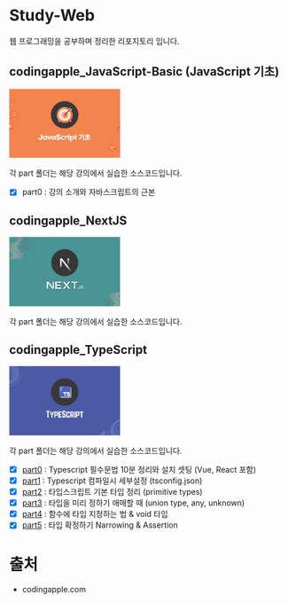 # Study-Web

웹 프로그래밍을 공부하며 정리한 리포지토리 입니다.

## codingapple_JavaScript-Basic (JavaScript 기초)

<img src="images/js_basic.png" alt="js_basic" width="200">

각 part 폴더는 해당 강의에서 실습한 소스코드입니다.

- [x] part0 : 강의 소개와 자바스크립트의 근본
<!--
- [x] part1 : 동적 UI 만드는 스텝 (Alert 박스 만들기)
- [x] part2 : 자바스크립트 function 문법 사용법
- [x] part3 : function의 파라미터 문법
- [x] part4 : 자바스크립트 이벤트리스너
- [x] part5 : 서브메뉴 만들어보기와 classList 다루기
- [x] part6 : jQuery 사용법 간단정리
- [x] part7 : 모달창만들기와 간단한 애니메이션
- [x] part8 : 폼만들며 배워보는 if else
- [x] part9 : 공백검사 숙제와 else if 문법
- [x] part10 : input, change 이벤트와 and, or 연산자
- [x] part11 : if/else, function 실력향상 과제
- [x] part12 : 변수문법과 Dark mode 버튼만들기
- [x] part13 : 변수 심화학습시간 & 저번시간 숙제
- [x] part14 : 변수, 사칙연산 실력향상 과제
- [x] part15 : setTimeout 타이머주는 법
- [x] part16 : 정규식으로 이메일형식 검증해보기
- [x] part17 : 코드 3줄로 캐러셀 (이미지 슬라이드) 만들기
- [x] part18 : 코드 3줄로 캐러셀 (이미지 슬라이드) 만들기 2
- [x] part19 : 함수의 return 문법 & 소수점 다루기
- [x] part20 : 스크롤 이벤트로 만드는 재밌는 기능들
- [x] part21 : 스크롤 이벤트 숙제 해설 & 페이지 스크롤 응용
- [x] part22 : 탭기능 만들며 배우는 for 반복문
- [x] part23 : 탭기능 만들며 배우는 for 반복문 2
- [x] part24 : 이벤트 버블링과 이벤트관련 함수들
- [x] part25 : 이벤트 버블링 응용과 dataset
- [x] part26 : 쓸만한 자바스크립트 라이브러리들
- [x] part27 : Array 와 Object 자료형
- [x] part28 : 약간 복잡한 Array & Object 데이터바인딩
- [x] part29 : 데이터바인딩 숙제 & 문자중간에 변수넣는 법
- [x] part30 : Select 인풋 다루기
- [x] part31 : Select 2 : 자바스크립트로 html 생성하는 법
- [x] part32 : Select 3 : forEach, for in 반복문
- [x] part33 : array, for 반복문 실력향상 과제
- [x] part34 : Ajax 1 : 개념정리
- [x] part35 : Ajax 2 : 상품 더보기 버튼 만들기
- [x] part36 : array에 자주 쓰는 sort, map, filter 함수
- [x] part37 : sort, map, filter 상품정렬기능 숙제
- [x] part38 : DOM이라는 용어 개념정리 & load 이벤트
- [x] part39 : 장바구니 기능과 localStorage
- [x] part40 : 장바구니 기능과 localStorage 숙제
- [x] part41 : position : sticky 활용하기
- [x] part42 : 스크롤 위치에 따라 변하는 애니메이션 : Apple Music UI 만들기
- [x] part43 : 캐러셀에 스와이프 기능 만들기
- [x] part44 : 캐러셀에 스와이프 기능 만들기 숙제 & 터치이벤트
- [x] part45 : 간혹 쓰는 Switch 문법
- [x] part46 : (실전) 웹개발 기능대회 예제
- [x] part47 : 웹개발 기능대회 예제 답안
- [x] part48 : 모던 웹개발시 알아야할 것들

-->

## codingapple_NextJS

<img src="images/next_js.png" alt="next_js" width="200">

각 part 폴더는 해당 강의에서 실습한 소스코드입니다.

<!--
- [x] part0 : Next.js 많이 쓰는 이유를 알아보자
- [x] part1 : Next.js 설치와 개발환경 셋팅
- [x] part2 : 페이지 레이아웃 만들기 (React 기초문법)
- [x] part3 : 여러 페이지 만들기 (라우팅)
- [x] part4 : html을 반복문으로 줄이고 싶으면 map
- [x] part5 : Next.js에서 이미지 넣는 법 2개
- [x] part6 : client/server component, import 문법
- [x] part7 : Component에 데이터 전해주려면 props
- [x] part8 : 좋아요 버튼 만들기 (useState, onClick)
- [x] part9 : 좋아요 버튼 만들기 2 (array, object state 변경하려면)
- [x] part10 : 새로운 프로젝트 생성 / MongoDB 셋팅
- [x] part11 : Next.js에서 MongoDB 사용하기
- [x] part12 : 글목록 조회기능 만들기 (DB 데이터 출력)
- [x] part13 : 상세페이지 만들기 1 (Dynamic route)
- [x] part14 : 상세페이지 만들기 2 (useRouter)
- [x] part15 : 글 작성기능 만들기 1 (서버기능 개발은)
- [x] part16 : 글 작성기능 만들기 2
- [x] part17 : 수정기능 만들기 1
- [x] part18 : 수정기능 만들기 2
- [x] part19 : 삭제기능 만들기 1 (SEO, Ajax)
- [x] part20 : 삭제기능 만들기 2 (Ajax 추가내용과 에러처리)
- [x] part21 : 삭제기능 만들기 3 (query string / URL parameter)
- [x] part22 : static rendering, dynamic rendering, cache
- [x] part23 : JWT, session, OAuth 설명시간
- [x] part24 : 회원기능 만들기 : Auth.js 사용한 소셜로그인
- [x] part25 : 회원기능 만들기 : OAuth + session방식 사용하기
- [x] part26 : 회원기능 만들기 : 아이디/비번 + JWT 사용하기
- [x] part27 : 댓글기능 만들기 1 (input 데이터 다루기)
- [x] part28 : 댓글기능 만들기 2 (useEffect)
- [x] part29 : 댓글기능 만들기 3
- [x] part30 : loading.js, error.js, not-found.js
- [x] part31 : AWS Elastic Beanstalk에 Next.js서버 배포
- [x] part32 : 이미지 업로드 기능 1 (AWS S3 셋팅)
- [x] part33 : 이미지 업로드 기능 2 (Presigned URL)
- [x] part34 : Dark mode 기능 1 (cookies / localStorage)
- [x] part35 : Dark mode 기능 2
- [x] part36 : 서버기능 중간에 간섭하려면 Middleware
- [x] part37 : Next.js의 Server actions 기능

-->

## codingapple_TypeScript

<img src="images/ts.png" alt="ts" width="200">

각 part 폴더는 해당 강의에서 실습한 소스코드입니다.

- [x] [part0](codingapple_TypeScript/part0/index.ts) : Typescript 필수문법 10분 정리와 설치 셋팅 (Vue, React 포함)
- [x] [part1](codingapple_TypeScript/part1/part1.md) : Typescript 컴파일시 세부설정 (tsconfig.json)
- [x] [part2](codingapple_TypeScript/part2/index.ts) : 타입스크립트 기본 타입 정리 (primitive types)
- [x] [part3](codingapple_TypeScript/part3/index.ts) : 타입을 미리 정하기 애매할 때 (union type, any, unknown)
- [x] [part4](codingapple_TypeScript/part4/index.ts) : 함수에 타입 지정하는 법 & void 타입
- [x] [part5](codingapple_TypeScript/part5/index.ts) : 타입 확정하기 Narrowing & Assertion
<!--
- [x] [part6](codingapple_TypeScript/part6/index.ts) : 타입도 변수에 담아쓰세요 type 키워드 써서 & readonly
- [x] [part7](codingapple_TypeScript/part7/index.ts) : iteral Types로 만드는 const 변수 유사품
- [x] [part8](codingapple_TypeScript/part8/index.ts) : 함수와 methods에 type alias 지정하는 법
- [x] [part9](codingapple_TypeScript/part9/index.ts) : 타입스크립트로 HTML 변경과 조작할 때 주의점
- [x] [part10](codingapple_TypeScript/part10/index.ts) : (JS문법시간) class 키워드 알아보기
- [x] [part11](codingapple_TypeScript/part11/index.ts) : (JS 문법시간) prototype 문법 짚어보기
- [x] [part12](codingapple_TypeScript/part12/index.ts) : class 만들 때 타입지정 가능
- [x] [part13](codingapple_TypeScript/part13/index.ts) : Object에 타입지정하려면 interface 이것도 있음
- [x] [part14](codingapple_TypeScript/part14/index.ts) : 함수 rest 파라미터, destructuring 할 때 타입지정
- [x] [part15](codingapple_TypeScript/part15/index.ts) : Narrowing 할 수 있는 방법 더 알아보기
- [x] [part16](codingapple_TypeScript/part16/index.ts) : 함수에 사용하는 never 타입도 있긴 합니다
- [x] [part17](codingapple_TypeScript/part17/index.ts) : public, private 쓰는거 보니까 타입스크립트 귀여운편
- [x] [part18](codingapple_TypeScript/part18/index.ts) : class에서 사용가능한 protected, static 키워드
- [x] [part19](codingapple_TypeScript/part19/part19.md) : 저번시간 숙제 해설 (class 만들기)
- [x] [part20](codingapple_TypeScript/part20/index.ts) : 타입도 import export 해서 씁니다 그리고 namespace
- [x] [part21](codingapple_TypeScript/part21/index.ts) : 타입을 파라미터로 입력하는 Generic
- [x] [part22](codingapple_TypeScript/part22/index.ts) : React + TypeScript 사용할 때 알아야할 점
- [x] [part23](codingapple_TypeScript/part23/index.ts) : React + TypeScript 사용할 때 알아야할 점 2 : Redux toolkit
- [x] [part24](codingapple_TypeScript/part24/index.ts) : array 자료에 붙일 수 있는 tuple type
- [x] [part25](codingapple_TypeScript/part25/index.ts) : 외부 파일 이용시 declare & 이상한 특징인 ambient module
- [x] [part26](codingapple_TypeScript/part26/index.ts) : d.ts 파일 이용하기
- [x] [part27](codingapple_TypeScript/part27/part27.md) : implements 키워드
- [x] [part28](codingapple_TypeScript/part28/index.ts) : object index signatures
- [x] [part29](codingapple_TypeScript/part29/index.ts) : object 타입 변환기 만들기
- [x] [part30](codingapple_TypeScript/part30/index.ts) : 조건문으로 타입만들기 & infer

-->

# 출처

- codingapple.com
